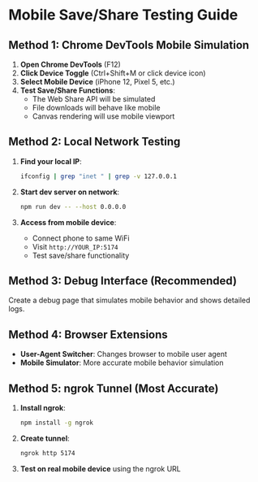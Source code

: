 # Mobile Save/Share Testing Guide

## Method 1: Chrome DevTools Mobile Simulation

1. **Open Chrome DevTools** (F12)
2. **Click Device Toggle** (Ctrl+Shift+M or click device icon)
3. **Select Mobile Device** (iPhone 12, Pixel 5, etc.)
4. **Test Save/Share Functions**:
   - The Web Share API will be simulated
   - File downloads will behave like mobile
   - Canvas rendering will use mobile viewport

## Method 2: Local Network Testing

1. **Find your local IP**:
   ```bash
   ifconfig | grep "inet " | grep -v 127.0.0.1
   ```

2. **Start dev server on network**:
   ```bash
   npm run dev -- --host 0.0.0.0
   ```

3. **Access from mobile device**:
   - Connect phone to same WiFi
   - Visit `http://YOUR_IP:5174`
   - Test save/share functionality

## Method 3: Debug Interface (Recommended)

Create a debug page that simulates mobile behavior and shows detailed logs.

## Method 4: Browser Extensions

- **User-Agent Switcher**: Changes browser to mobile user agent
- **Mobile Simulator**: More accurate mobile behavior simulation

## Method 5: ngrok Tunnel (Most Accurate)

1. **Install ngrok**:
   ```bash
   npm install -g ngrok
   ```

2. **Create tunnel**:
   ```bash
   ngrok http 5174
   ```

3. **Test on real mobile device** using the ngrok URL

